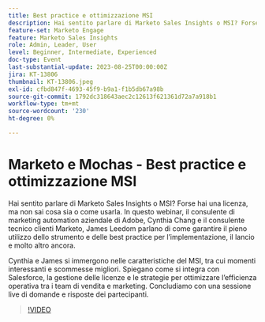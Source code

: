 ```yaml
---
title: Best practice e ottimizzazione MSI
description: Hai sentito parlare di Marketo Sales Insights o MSI? Forse hai una licenza, ma non sai cosa sia o come usarla. In questo webinar, James Leedom, Marketing Automation Business Advisor di Adobe, Cynthia Chang e Marketo Customer Technical Advisor, illustra come garantire il pieno utilizzo dello strumento e delle best practice per l'implementazione, il lancio e molto altro ancora.Cynthia e James si immergono nelle caratteristiche di MSI, inclusi momenti interessanti e best bets. Spiegano come si integra con Salesforce, la gestione delle licenze e le strategie per ottimizzare l’efficienza operativa tra i team di vendita e marketing. Concludiamo con una sessione live di domande e risposte dei partecipanti.
feature-set: Marketo Engage
feature: Marketo Sales Insights
role: Admin, Leader, User
level: Beginner, Intermediate, Experienced
doc-type: Event
last-substantial-update: 2023-08-25T00:00:00Z
jira: KT-13806
thumbnail: KT-13806.jpeg
exl-id: cfbd847f-4693-45f9-b9a1-f1b5db67a98b
source-git-commit: 1792dc318643aec2c12613f621361d72a7a918b1
workflow-type: tm+mt
source-wordcount: '230'
ht-degree: 0%

---
```


# Marketo e Mochas - Best practice e ottimizzazione MSI

Hai sentito parlare di Marketo Sales Insights o MSI? Forse hai una licenza, ma non sai cosa sia o come usarla. In questo webinar, il consulente di marketing automation aziendale di Adobe, Cynthia Chang e il consulente tecnico clienti Marketo, James Leedom parlano di come garantire il pieno utilizzo dello strumento e delle best practice per l’implementazione, il lancio e molto altro ancora.

Cynthia e James si immergono nelle caratteristiche del MSI, tra cui momenti interessanti e scommesse migliori. Spiegano come si integra con Salesforce, la gestione delle licenze e le strategie per ottimizzare l’efficienza operativa tra i team di vendita e marketing. Concludiamo con una sessione live di domande e risposte dei partecipanti.

>[!VIDEO](https://video.tv.adobe.com/v/3422797?learn=on)
